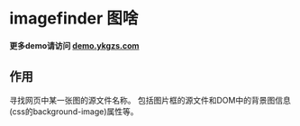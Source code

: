 # imagefinder 图啥
#### 更多demo请访问 [demo.ykgzs.com](http://demo.ykgzs.com)

## 作用
寻找网页中某一张图的源文件名称。
包括图片框的源文件和DOM中的背景图信息(css的background-image)属性等。
